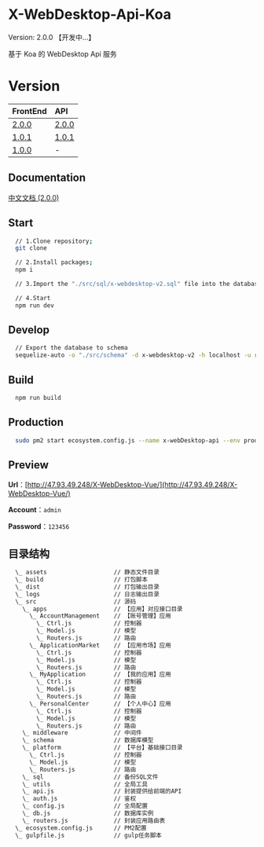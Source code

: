 # X-WebDesktop-Api-Koa

Version: 2.0.0 【开发中...】

基于 Koa 的 WebDesktop Api 服务

# Version

| FrontEnd | API |
| :-------- | :-------- |
| [2.0.0](https://github.com/OXOYO/X-WebDesktop-Vue/tree/master) | [2.0.0](https://github.com/OXOYO/X-WebDesktop-Api-Koa/tree/master) |
| [1.0.1](https://github.com/OXOYO/X-WebDesktop-Vue/tree/1.0.1) | [1.0.1](https://github.com/OXOYO/X-WebDesktop-Api-Koa/tree/1.0.1) |
| [1.0.0](https://github.com/OXOYO/X-Desktop-Vue/tree/master) | - |

## Documentation

[中文文档 (2.0.0)](https://github.com/OXOYO/X-WebDesktop-Vue/blob/master/document/README.md)

## Start

```bash
  // 1.Clone repository;
  git clone

  // 2.Install packages;
  npm i

  // 3.Import the "./src/sql/x-webdesktop-v2.sql" file into the database;

  // 4.Start
  npm run dev
```

## Develop

```bash
  // Export the database to schema
  sequelize-auto -o "./src/schema" -d x-webdesktop-v2 -h localhost -u root -p 3306 -e mysql
```

## Build

```bash
  npm run build
```

## Production

```bash
  sudo pm2 start ecosystem.config.js --name x-webDesktop-api --env production
```

## Preview

  **Url**：[http://47.93.49.248/X-WebDesktop-Vue/](http://47.93.49.248/X-WebDesktop-Vue/)

  **Account**：`admin`

  **Password**：`123456`

## 目录结构
```bash
  \_ assets                   // 静态文件目录
  \_ build                    // 打包脚本
  \_ dist                     // 打包输出目录
  \_ logs                     // 日志输出目录
  \_ src                      // 源码
    \_ apps                   // 【应用】对应接口目录
      \_ AccountManagement    // 【账号管理】应用
        \_ Ctrl.js            // 控制器
        \_ Model.js           // 模型
        \_ Routers.js         // 路由
      \_ ApplicationMarket    // 【应用市场】应用
        \_ Ctrl.js            // 控制器
        \_ Model.js           // 模型
        \_ Routers.js         // 路由
      \_ MyApplication        // 【我的应用】应用
        \_ Ctrl.js            // 控制器
        \_ Model.js           // 模型
        \_ Routers.js         // 路由
      \_ PersonalCenter       // 【个人中心】应用
        \_ Ctrl.js            // 控制器
        \_ Model.js           // 模型
        \_ Routers.js         // 路由
    \_ middleware             // 中间件
    \_ schema                 // 数据库模型
    \_ platform               // 【平台】基础接口目录
      \_ Ctrl.js              // 控制器
      \_ Model.js             // 模型
      \_ Routers.js           // 路由
    \_ sql                    // 备份SQL文件
    \_ utils                  // 全局工具
    \_ api.js                 // 封装提供给前端的API
    \_ auth.js                // 鉴权
    \_ config.js              // 全局配置
    \_ db.js                  // 数据库实例
    \_ routers.js             // 封装应用路由表
  \_ ecosystem.config.js      // PM2配置
  \_ gulpfile.js              // gulp任务脚本
```
